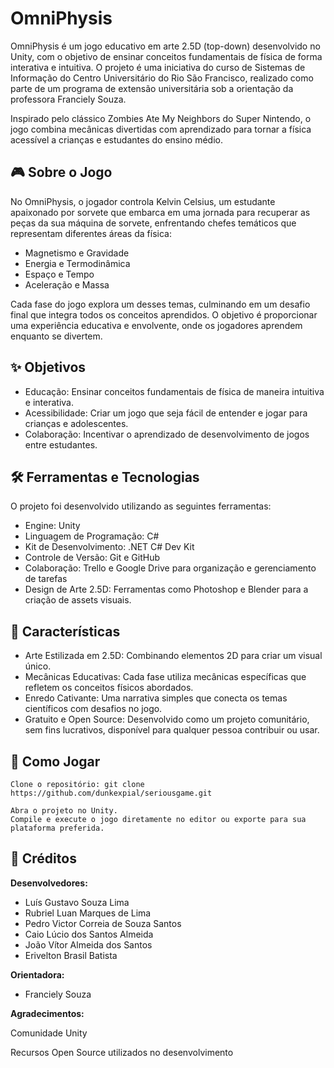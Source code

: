 # **OmniPhysis**

OmniPhysis é um jogo educativo em arte 2.5D (top-down) desenvolvido no Unity, com o objetivo de ensinar conceitos fundamentais de física de forma interativa e intuitiva. O projeto é uma iniciativa do curso de Sistemas de Informação do Centro Universitário do Rio São Francisco, realizado como parte de um programa de extensão universitária sob a orientação da professora Franciely Souza.

Inspirado pelo clássico Zombies Ate My Neighbors do Super Nintendo, o jogo combina mecânicas divertidas com aprendizado para tornar a física acessível a crianças e estudantes do ensino médio.

## 🎮 **Sobre o Jogo**

No OmniPhysis, o jogador controla Kelvin Celsius, um estudante apaixonado por sorvete que embarca em uma jornada para recuperar as peças da sua máquina de sorvete, enfrentando chefes temáticos que representam diferentes áreas da física:

   - Magnetismo e Gravidade
   - Energia e Termodinâmica
   - Espaço e Tempo
   - Aceleração e Massa

Cada fase do jogo explora um desses temas, culminando em um desafio final que integra todos os conceitos aprendidos. O objetivo é proporcionar uma experiência educativa e envolvente, onde os jogadores aprendem enquanto se divertem.

## ✨ **Objetivos**

   - Educação: Ensinar conceitos fundamentais de física de maneira intuitiva e interativa.
   - Acessibilidade: Criar um jogo que seja fácil de entender e jogar para crianças e adolescentes.
   - Colaboração: Incentivar o aprendizado de desenvolvimento de jogos entre estudantes.

## 🛠️ **Ferramentas e Tecnologias**

O projeto foi desenvolvido utilizando as seguintes ferramentas:

   - Engine: Unity
   - Linguagem de Programação: C#
   - Kit de Desenvolvimento: .NET C# Dev Kit
   - Controle de Versão: Git e GitHub
   - Colaboração: Trello e Google Drive para organização e gerenciamento de tarefas
   - Design de Arte 2.5D: Ferramentas como Photoshop e Blender para a criação de assets visuais.

## 🌟 **Características**

   - Arte Estilizada em 2.5D: Combinando elementos 2D para criar um visual único.
   - Mecânicas Educativas: Cada fase utiliza mecânicas específicas que refletem os conceitos físicos abordados.
   - Enredo Cativante: Uma narrativa simples que conecta os temas científicos com desafios no jogo.
   - Gratuito e Open Source: Desenvolvido como um projeto comunitário, sem fins lucrativos, disponível para qualquer pessoa contribuir ou usar.

## 🚀 **Como Jogar**

    Clone o repositório: git clone https://github.com/dunkexpial/seriousgame.git

    Abra o projeto no Unity.
    Compile e execute o jogo diretamente no editor ou exporte para sua plataforma preferida.
    
## 🧠 **Créditos**

**Desenvolvedores:**

   - Luís Gustavo Souza Lima
   - Rubriel Luan Marques de Lima
   - Pedro Victor Correia de Souza Santos
   - Caio Lúcio dos Santos Almeida
   - João Vítor Almeida dos Santos
   - Erivelton Brasil Batista

**Orientadora:**

   - Franciely Souza

**Agradecimentos:**

   Comunidade Unity
   
   Recursos Open Source utilizados no desenvolvimento

  
